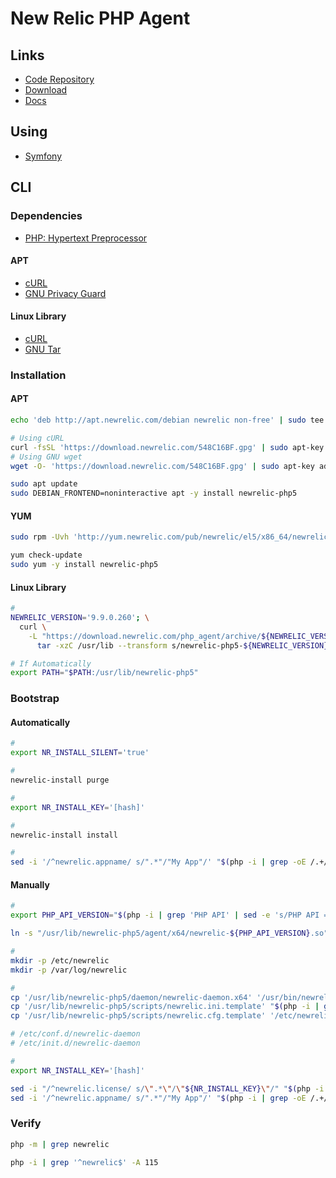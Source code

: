 # New Relic PHP Agent

## Links

- [Code Repository](https://github.com/newrelic/newrelic-php-agent)
- [Download](https://download.newrelic.com/php_agent/archive/)
- [Docs](https://docs.newrelic.com/docs/agents/php-agent/)

## Using

- [Symfony](/symfony/symfony-newrelic.md)

## CLI

### Dependencies

- [PHP: Hypertext Preprocessor](/php/README.md)

#### APT

- [cURL](/curl.md)
- [GNU Privacy Guard](/gnupg.md)

#### Linux Library

- [cURL](/curl.md)
- [GNU Tar](/gnu-tar.md)

### Installation

#### APT

```sh
echo 'deb http://apt.newrelic.com/debian newrelic non-free' | sudo tee /etc/apt/sources.list.d/newrelic.list

# Using cURL
curl -fsSL 'https://download.newrelic.com/548C16BF.gpg' | sudo apt-key add -
# Using GNU wget
wget -O- 'https://download.newrelic.com/548C16BF.gpg' | sudo apt-key add -

sudo apt update
sudo DEBIAN_FRONTEND=noninteractive apt -y install newrelic-php5
```

#### YUM

```sh
sudo rpm -Uvh 'http://yum.newrelic.com/pub/newrelic/el5/x86_64/newrelic-repo-5-3.noarch.rpm'

yum check-update
sudo yum -y install newrelic-php5
```

#### Linux Library

```sh
#
NEWRELIC_VERSION='9.9.0.260'; \
  curl \
    -L "https://download.newrelic.com/php_agent/archive/${NEWRELIC_VERSION}/newrelic-php5-${NEWRELIC_VERSION}-linux-musl.tar.gz" | \
      tar -xzC /usr/lib --transform s/newrelic-php5-${NEWRELIC_VERSION}-linux-musl/newrelic-php5/

# If Automatically
export PATH="$PATH:/usr/lib/newrelic-php5"
```

### Bootstrap

#### Automatically

```sh
#
export NR_INSTALL_SILENT='true'

#
newrelic-install purge

#
export NR_INSTALL_KEY='[hash]'

#
newrelic-install install

#
sed -i '/^newrelic.appname/ s/".*"/"My App"/' "$(php -i | grep -oE /.+/conf.d$)/newrelic.ini"
```

#### Manually

```sh
#
export PHP_API_VERSION="$(php -i | grep 'PHP API' | sed -e 's/PHP API => //')"; echo "$PHP_API_VERSION"

ln -s "/usr/lib/newrelic-php5/agent/x64/newrelic-${PHP_API_VERSION}.so" "$(php -r 'echo ini_get("extension_dir");')/newrelic.so"

#
mkdir -p /etc/newrelic
mkdir -p /var/log/newrelic

#
cp '/usr/lib/newrelic-php5/daemon/newrelic-daemon.x64' '/usr/bin/newrelic-daemon'
cp '/usr/lib/newrelic-php5/scripts/newrelic.ini.template' "$(php -i | grep -oE /.+/conf.d$)/newrelic.ini"
cp '/usr/lib/newrelic-php5/scripts/newrelic.cfg.template' '/etc/newrelic/newrelic.cfg.template'

# /etc/conf.d/newrelic-daemon
# /etc/init.d/newrelic-daemon

#
export NR_INSTALL_KEY='[hash]'

sed -i "/^newrelic.license/ s/\".*\"/\"${NR_INSTALL_KEY}\"/" "$(php -i | grep -oE /.+/conf.d$)/newrelic.ini"
sed -i '/^newrelic.appname/ s/".*"/"My App"/' "$(php -i | grep -oE /.+/conf.d$)/newrelic.ini"
```

### Verify

```sh
php -m | grep newrelic
```

```sh
php -i | grep '^newrelic$' -A 115
```
